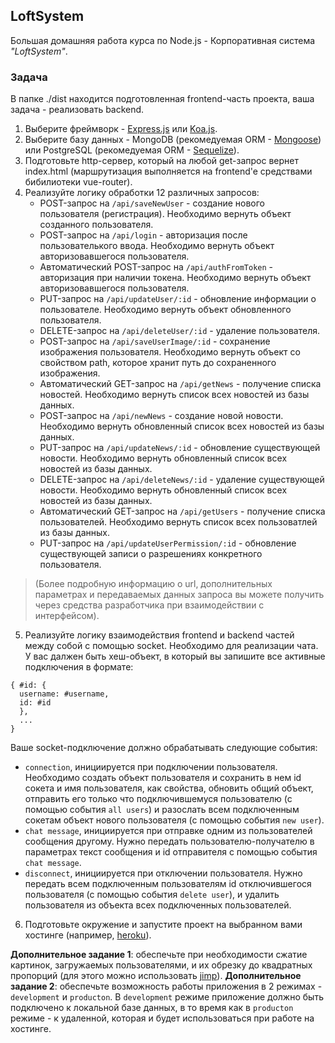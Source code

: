 ## LoftSystem

Большая домашняя работа курса по Node.js - Корпоративная система _"LoftSystem"_.

### Задача

В папке ./dist находится подготовленная frontend-часть проекта, ваша задача - реализовать backend.

1.  Выберите фреймворк - [Express.js](http://expressjs.com/ru/) или [Koa.js](http://koajs.com/).
2.  Выберите базу данных - MongoDB (рекомедуемая ORM - [Mongoose](http://mongoosejs.com/)) или PostgreSQL (рекомедуемая ORM - [Sequelize](http://docs.sequelizejs.com/)).
3.  Подготовьте http-сервер, который на любой get-запрос вернет index.html (маршрутизация выполняется на frontend'e средствами бибилиотеки vue-router).
4.  Реализуйте логику обработки 12 различных запросов:
    - POST-запрос на `/api/saveNewUser` - создание нового пользователя (регистрация). Необходимо вернуть объект созданного пользователя.
    - POST-запрос на `/api/login` - авторизация после пользователького ввода. Необходимо вернуть объект авторизовавшегося пользователя.
    - Автоматический POST-запрос на `/api/authFromToken` - авторизация при наличии токена. Необходимо вернуть объект авторизовавшегося пользователя.
    - PUT-запрос на `/api/updateUser/:id` - обновление информации о пользователе. Необходимо вернуть объект обновленного пользователя.
    - DELETE-запрос на `/api/deleteUser/:id` - удаление пользователя.
    - POST-запрос на `/api/saveUserImage/:id` - сохранение изображения пользователя. Необходимо вернуть объект со свойством path, которое хранит путь до сохраненного изображения.
    - Автоматический GET-запрос на `/api/getNews` - получение списка новостей. Необходимо вернуть список всех новостей из базы данных.
    - POST-запрос на `/api/newNews` - создание новой новости. Необходимо вернуть обновленный список всех новостей из базы данных.
    - PUT-запрос на `/api/updateNews/:id` - обновление существующей новости. Необходимо вернуть обновленный список всех новостей из базы данных.
    - DELETE-запрос на `/api/deleteNews/:id` - удаление существующей новости. Необходимо вернуть обновленный список всех новостей из базы данных.
    - Автоматический GET-запрос на `/api/getUsers` - получение списка пользователей. Необходимо вернуть список всех пользоватлей из базы данных.
    - PUT-запрос на `/api/updateUserPermission/:id` - обновление существующей записи о разрешениях конкретного пользователя.

> (Более подробную информацию о url, дополнительных параметрах и передаваемых данных запроса вы можете получить через средства разработчика при взаимодействии с интерфейсом).

5.  Реализуйте логику взаимодействия frontend и backend частей между собой с помощью socket. Необходимо для реализации чата. У вас далжен быть хеш-объект, в который вы запишите все активные подключения в формате:

```
{ #id: {
  username: #username,
  id: #id
  },
  ...
}
```

Ваше socket-подключение должно обрабатывать следующие события:

- `connection`, инициируется при подключении пользователя. Необходимо создать объект пользователя и сохранить в нем id сокета и имя пользователя, как свойства, обновить общий объект, отправить его только что подключившемуся пользователю (с помощью события `all users`) и разослать всем подключенным сокетам объект нового пользователя (с помощью события `new user`).
- `chat message`, инициируется при отправке одним из пользователей сообщения другому. Нужно передать пользователю-получателю в параметрах текст сообщения и id отправителя с помощью события `chat message`.
- `disconnect`, инициируется при отключении пользователя. Нужно передать всем подключенным пользователям id отключившегося пользователя (с помощью события `delete user`), и удалить пользователя из объекта всех подключенных пользователей.

6.  Подготовьте окружение и запустите проект на выбранном вами хостинге (например, [heroku](https://www.heroku.com/)).

**Дополнительное задание 1**: обеспечьте при необходимости сжатие картинок, загружаемых пользователями, и их обрезку до квадратных пропорций (для этого можно использовать [jimp](https://github.com/oliver-moran/jimp)).
**Дополнительное задание 2**: обеспечьте возможность работы приложения в 2 режимах - `development` и `producton`. В `development` режиме приложение должно быть подключено к локальной базе данных, в то время как в `producton` режиме - к удаленной, которая и будет использоваться при работе на хостинге.
